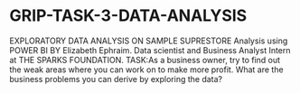 # GRIP-TASK-3-DATA-ANALYSIS
EXPLORATORY DATA ANALYSIS ON SAMPLE SUPRESTORE
Analysis using POWER BI BY Elizabeth Ephraim.
Data scientist and Business Analyst Intern at 
THE SPARKS FOUNDATION.
TASK:As a business owner, try to find out the weak areas where you can work on to make more profit.
What are the business problems you can derive by exploring the data?
